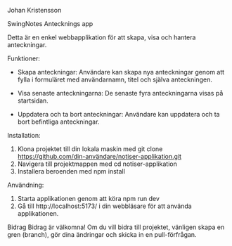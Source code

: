 Johan Kristensson 

SwingNotes
Antecknings app

Detta är en enkel webbapplikation för att skapa, visa och hantera anteckningar.

Funktioner:
* Skapa anteckningar: Användare kan skapa nya anteckningar genom att 
fylla i formuläret med användarnamn, titel och själva anteckningen.

* Visa senaste anteckningarna: De senaste fyra anteckningarna visas på startsidan.

* Uppdatera och ta bort anteckningar: Användare kan uppdatera och ta bort befintliga anteckningar.


Installation:
1. Klona projektet till din lokala maskin med git clone https://github.com/din-användare/notiser-applikation.git
2. Navigera till projektmappen med cd notiser-applikation
3. Installera beroenden med npm install

Användning:
1. Starta applikationen genom att köra npm run dev
2. Gå till http://localhost:5173/ i din webbläsare för att använda applikationen.

Bidrag
Bidrag är välkomna! 
Om du vill bidra till projektet, vänligen skapa en gren (branch), gör dina ändringar och skicka in en pull-förfrågan.